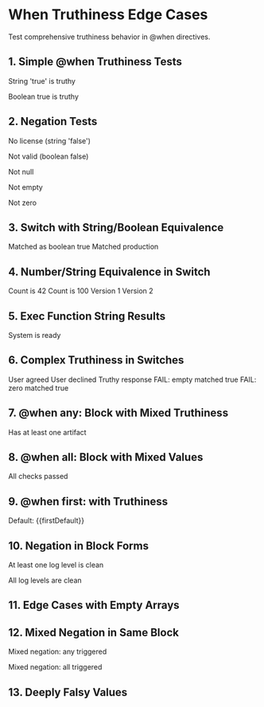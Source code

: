 # When Truthiness Edge Cases

Test comprehensive truthiness behavior in @when directives.

## 1. Simple @when Truthiness Tests

String 'true' is truthy

Boolean true is truthy

## 2. Negation Tests

No license (string 'false')

Not valid (boolean false)

Not null

Not empty

Not zero

## 3. Switch with String/Boolean Equivalence

Matched as boolean true
Matched production
## 4. Number/String Equivalence in Switch

Count is 42
Count is 100
Version 1
Version 2
## 5. Exec Function String Results

System is ready

## 6. Complex Truthiness in Switches

User agreed
User declined
Truthy response
FAIL: empty matched true
FAIL: zero matched true

## 7. @when any: Block with Mixed Truthiness

Has at least one artifact

## 8. @when all: Block with Mixed Values

All checks passed

## 9. @when first: with Truthiness

Default: {{firstDefault}}
## 10. Negation in Block Forms

At least one log level is clean

All log levels are clean

## 11. Edge Cases with Empty Arrays

## 12. Mixed Negation in Same Block

Mixed negation: any triggered

Mixed negation: all triggered

## 13. Deeply Falsy Values